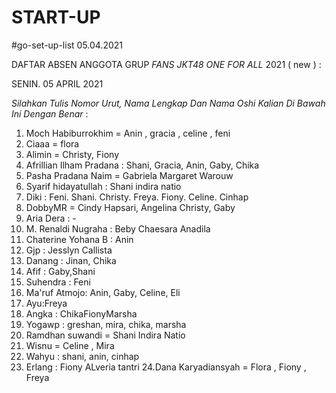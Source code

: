 # START-UP
#go-set-up-list 05.04.2021


DAFTAR ABSEN ANGGOTA GRUP *FANS JKT48 ONE FOR ALL* 2021 ( new ) :

SENIN. 05 APRIL 2021

_Silahkan Tulis Nomor Urut, Nama Lengkap Dan Nama Oshi Kalian Di Bawah Ini Dengan Benar_ :

01. Moch Habiburrokhim = Anin , gracia , celine , feni
02. Ciaaa = flora
03. Alimin = Christy, Fiony 
04. Afrillian Ilham Pradana : Shani, Gracia, Anin, Gaby, Chika
05. Pasha Pradana Naim = Gabriela Margaret Warouw
06. Syarif hidayatullah : Shani indira natio
07. Diki : Feni. Shani. Christy. Freya. Fiony. Celine. Cinhap
08. DobbyMR = Cindy Hapsari, Angelina Christy, Gaby
09. Aria Dera : -
10. M. Renaldi Nugraha : Beby Chaesara Anadila
11. Chaterine Yohana B : Anin
12. Gjp : Jesslyn Callista
13. Danang : Jinan, Chika
14. Afif : Gaby,Shani
15. Suhendra : Feni
16. Ma'ruf Atmojo: Anin, Gaby, Celine, Eli
17. Ayu:Freya
18. Angka : ChikaFionyMarsha
19. Yogawp : greshan, mira, chika, marsha
20. Ramdhan suwandi = Shani Indira Natio
21. Wisnu = Celine , Mira
22. Wahyu : shani, anin, cinhap
23. Erlang : Fiony ALveria tantri
24.Dana Karyadiansyah = Flora , Fiony , Freya
